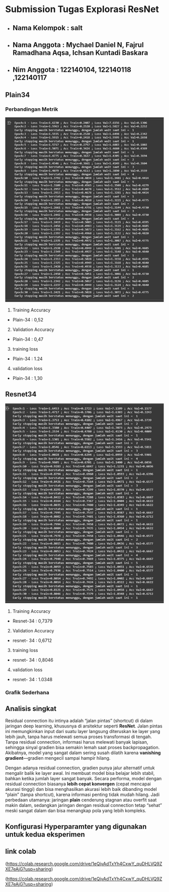 # Submission Tugas Explorasi ResNet
- ## Nama Kelompok : salt
- ## Nama Anggota  :  Mychael Daniel N, Fajrul Ramadhana Aqsa, Ichsan Kuntadi Baskara
- ## Nim Anggota : 122140104, 122140118 ,122140117


## Plain34


### Perbandingan Metrik 

![Deskripsi foto](images/FotoPlain.jpg "ABCD")

1. Training Accuracy
- Plain-34 : 0,52

2. Validation Accuracy
- Plain-34 : 0,47

3. training loss
- Plain-34 : 1.24

4. validation loss
- Plain-34 : 1,30



## Resnet34

![Deskripsi foto](images/FotoResnet.jpg "ABCD")

1. Training Accuracy
- Resnet-34 : 0,7379

2. Validation Accuracy
- resnet- 34 : 0,6712

3. training loss
- resnet- 34 : 0,8046

4. validation loss
- resnet- 34 : 1.0348


### Grafik Sederhana

## Analisis singkat 
Residual connection itu intinya adalah “jalan pintas” (shortcut) di dalam jaringan deep learning, khususnya di arsitektur seperti **ResNet**. Jalan pintas ini memungkinkan input dari suatu layer langsung diteruskan ke layer yang lebih jauh, tanpa harus melewati semua proses transformasi di tengah. Tanpa residual connection, informasi harus melewati banyak lapisan, sehingga sinyal gradien bisa semakin lemah saat proses backpropagation. Akibatnya, model yang sangat dalam sering susah dilatih karena **vanishing gradient**—gradien mengecil sampai hampir hilang.

Dengan adanya residual connection, gradien punya jalur alternatif untuk mengalir balik ke layer awal. Ini membuat model bisa belajar lebih stabil, bahkan ketika jumlah layer sangat banyak. Secara performa, model dengan residual connection biasanya **lebih cepat konvergen** (cepat mencapai akurasi tinggi) dan bisa menghasilkan akurasi lebih baik dibanding model “plain” (tanpa shortcut), karena informasi penting tidak mudah hilang. Jadi perbedaan utamanya: jaringan **plain** cenderung stagnan atau overfit saat makin dalam, sedangkan jaringan dengan residual connection tetap “sehat” meski sangat dalam dan bisa menangkap pola yang lebih kompleks.


## Konfigurasi Hyperparamter yang digunakan untuk kedua eksperimen

## link colab 
(https://colab.research.google.com/drive/1eQjvAdTxYh4CxwY_quDHLVQ9ZXE7eAjG?usp=sharing)

(https://colab.research.google.com/drive/1eQjvAdTxYh4CxwY_quDHLVQ9ZXE7eAjG?usp=sharing)